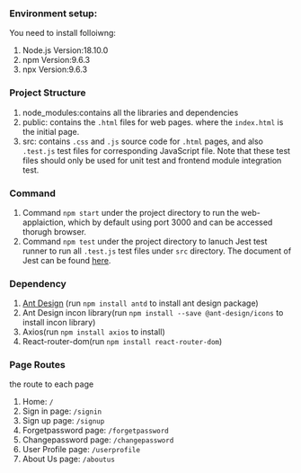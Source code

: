 ### Environment setup:
You need to install folloiwng:
1. Node.js Version:18.10.0
2. npm Version:9.6.3
3. npx Version:9.6.3

### Project Structure
1. node_modules:contains all the libraries and dependencies
2. public: contains the `.html` files for web pages. where the `index.html` is the initial page.
3. src: contains `.css` and `.js` source code for `.html` pages, and also `.test.js` test files for corresponding JavaScript file. Note that these test files should only be used for unit test and frontend module integration test.

### Command
1. Command `npm start` under the project directory to run the web-applaiction, which by default using port 3000 and can be accessed thorugh browser.
2. Command `npm test` under the project directory to lanuch Jest test runner
to run all `.test.js` test files under `src` directory. The document of Jest can be found [here](https://jestjs.io/docs/expect#content).

### Dependency
1. [Ant Design](https://ant.design/components/overview-cn/) (run `npm install antd` to install ant design package)
2. Ant Design incon library(run `npm install --save @ant-design/icons` to install incon library)
3. Axios(run `npm install axios` to install)
4. React-router-dom(run `npm install react-router-dom`)


### Page Routes
the route to each page
1. Home: `/`
2. Sign in page: `/signin`
3. Sign up page: `/signup`
4. Forgetpassword page: `/forgetpassword`
5. Changepassword page: `/changepassword`
6. User Profile page: `/userprofile`
7. About Us page: `/aboutus`